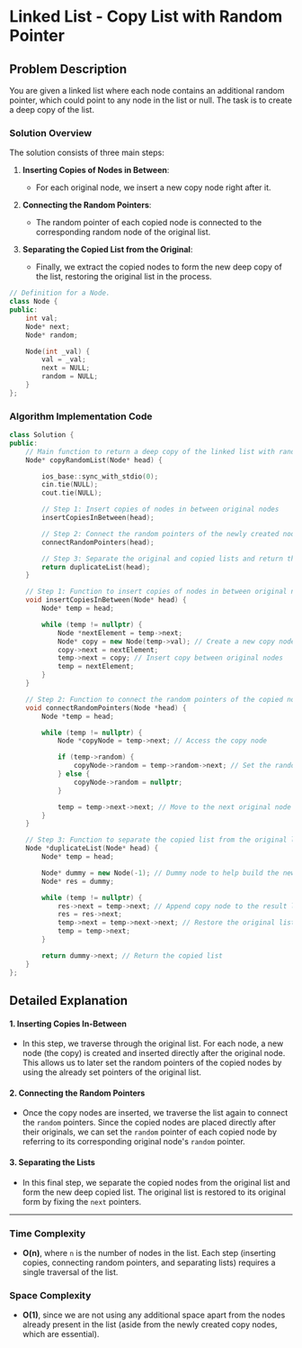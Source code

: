 # Linked List - Copy List with Random Pointer

## Problem Description

You are given a linked list where each node contains an additional random pointer, which could point to any node in the list or null. The task is to create a deep copy of the list.

### Solution Overview

The solution consists of three main steps:

1. **Inserting Copies of Nodes in Between**:

   - For each original node, we insert a new copy node right after it.

2. **Connecting the Random Pointers**:

   - The random pointer of each copied node is connected to the corresponding random node of the original list.

3. **Separating the Copied List from the Original**:
   - Finally, we extract the copied nodes to form the new deep copy of the list, restoring the original list in the process.

```cpp
// Definition for a Node.
class Node {
public:
    int val;
    Node* next;
    Node* random;

    Node(int _val) {
        val = _val;
        next = NULL;
        random = NULL;
    }
};
```

### Algorithm Implementation Code

```cpp
class Solution {
public:
    // Main function to return a deep copy of the linked list with random pointers
    Node* copyRandomList(Node* head) {

        ios_base::sync_with_stdio(0);
        cin.tie(NULL);
        cout.tie(NULL);

        // Step 1: Insert copies of nodes in between original nodes
        insertCopiesInBetween(head);

        // Step 2: Connect the random pointers of the newly created nodes
        connectRandomPointers(head);

        // Step 3: Separate the original and copied lists and return the copied list
        return duplicateList(head);
    }

    // Step 1: Function to insert copies of nodes in between original nodes
    void insertCopiesInBetween(Node* head) {
        Node* temp = head;

        while (temp != nullptr) {
            Node *nextElement = temp->next;
            Node* copy = new Node(temp->val); // Create a new copy node
            copy->next = nextElement;
            temp->next = copy; // Insert copy between original nodes
            temp = nextElement;
        }
    }

    // Step 2: Function to connect the random pointers of the copied nodes
    void connectRandomPointers(Node *head) {
        Node *temp = head;

        while (temp != nullptr) {
            Node *copyNode = temp->next; // Access the copy node

            if (temp->random) {
                copyNode->random = temp->random->next; // Set the random pointer of copy node
            } else {
                copyNode->random = nullptr;
            }

            temp = temp->next->next; // Move to the next original node
        }
    }

    // Step 3: Function to separate the copied list from the original list
    Node *duplicateList(Node* head) {
        Node* temp = head;

        Node* dummy = new Node(-1); // Dummy node to help build the new list
        Node* res = dummy;

        while (temp != nullptr) {
            res->next = temp->next; // Append copy node to the result list
            res = res->next;
            temp->next = temp->next->next; // Restore the original list
            temp = temp->next;
        }

        return dummy->next; // Return the copied list
    }
};
```

## Detailed Explanation

#### 1. **Inserting Copies In-Between**

- In this step, we traverse through the original list. For each node, a new node (the copy) is created and inserted directly after the original node. This allows us to later set the random pointers of the copied nodes by using the already set pointers of the original list.

#### 2. **Connecting the Random Pointers**

- Once the copy nodes are inserted, we traverse the list again to connect the `random` pointers. Since the copied nodes are placed directly after their originals, we can set the `random` pointer of each copied node by referring to its corresponding original node's `random` pointer.

#### 3. **Separating the Lists**

- In this final step, we separate the copied nodes from the original list and form the new deep copied list. The original list is restored to its original form by fixing the `next` pointers.

---

### Time Complexity

- **O(n)**, where `n` is the number of nodes in the list. Each step (inserting copies, connecting random pointers, and separating lists) requires a single traversal of the list.

### Space Complexity

- **O(1)**, since we are not using any additional space apart from the nodes already present in the list (aside from the newly created copy nodes, which are essential).
